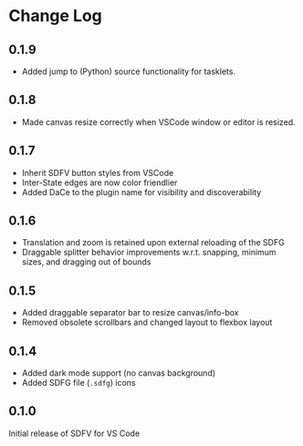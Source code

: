# Change Log

## 0.1.9

- Added jump to (Python) source functionality for tasklets.

## 0.1.8

- Made canvas resize correctly when VSCode window or editor is resized.

## 0.1.7

- Inherit SDFV button styles from VSCode
- Inter-State edges are now color friendlier
- Added DaCe to the plugin name for visibility and discoverability

## 0.1.6

- Translation and zoom is retained upon external reloading of the SDFG
- Draggable splitter behavior improvements w.r.t. snapping, minimum
  sizes, and dragging out of bounds

## 0.1.5

- Added draggable separator bar to resize canvas/info-box
- Removed obsolete scrollbars and changed layout to flexbox layout

## 0.1.4

- Added dark mode support (no canvas background)
- Added SDFG file (`.sdfg`) icons

## 0.1.0

Initial release of SDFV for VS Code